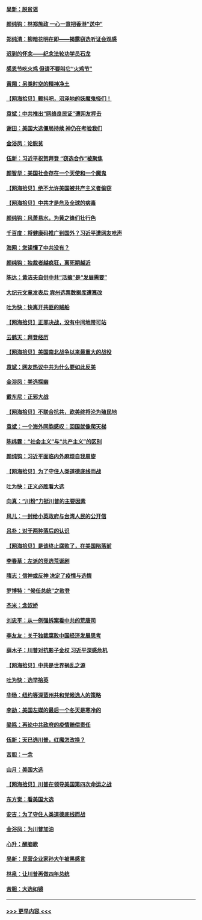#### [吴新：脱贫谣](../pages/nsc993/n12580839.md?t=11281951) 
#### [颜纯钩：林郑施政 一心一意把香港“送中”](../pages/nsc993/n12580805.md?t=11281951) 
#### [郑纯清：柳暗花明在即——揭露窃选听证会观感](../pages/nsc993/n12580795.md?t=11281951) 
#### [迟到的怀念——纪念法轮功学员石龙](../pages/nsc993/n12580245.md?t=11281951) 
#### [感恩节吃火鸡  但请不要叫它“火鸡节”](../pages/nsc993/n12580252.md?t=11281951) 
#### [黄翔：另类时空的精神净土](../pages/nsc993/n12578638.md?t=11281951) 
#### [【网海拾贝】颤抖吧，沼泽地的妖魔鬼怪们！](../pages/nsc993/n12578552.md?t=11281951) 
#### [袁斌：中共推出“网络良民证”遭网友抨击](../pages/nsc993/n12578511.md?t=11281951) 
#### [谢田：美国大选僵局持续 神仍在考验我们](../pages/nsc993/n12577432.md?t=11281951) 
#### [金浴凤：论脱贫](../pages/nsc993/n12576386.md?t=11281951) 
#### [伍新：习近平祝贺拜登 “窃选合作”被聚焦](../pages/nsc993/n12576358.md?t=11281951) 
#### [颜智华：美国社会存在一个天使和一个魔鬼](../pages/nsc993/n12574299.md?t=11281951) 
#### [【网海拾贝】绝不允许美国被共产主义者偷窃](../pages/nsc993/n12573396.md?t=11281951) 
#### [【网海拾贝】中共才是危及全球的病毒](../pages/nsc993/n12571204.md?t=11281951) 
#### [颜纯钩：风萧易水，为黄之锋们壮行色](../pages/nsc993/n12571487.md?t=11281951) 
#### [千百度：将健康码推广到国外？习近平遭网友呛声](../pages/nsc993/n12570808.md?t=11281951) 
#### [海网：您读懂了中共没有？](../pages/nsc993/n12570487.md?t=11281951) 
#### [颜纯钩：独裁者越疯狂，离死期越近](../pages/nsc993/n12569055.md?t=11281951) 
#### [陈达：黄洁夫自供中共“活摘”是“发展需要”](../pages/nsc993/n12568541.md?t=11281951) 
#### [大纪元文章发表后 宾州选票数据库遭篡改](../pages/nsc993/n12568105.md?t=11281951) 
#### [吐为快：快离开共匪的贼船](../pages/nsc993/n12568462.md?t=11281951) 
#### [【网海拾贝】正邪决战，没有中间地带可站](../pages/nsc993/n12568439.md?t=11281951) 
#### [云鹤天：拜登经历](../pages/nsc993/n12567294.md?t=11281951) 
#### [【网海拾贝】美国南北战争以来最重大的战役](../pages/nsc993/n12567247.md?t=11281951) 
#### [袁斌：网友热议中共为什么要如此反美](../pages/nsc993/n12567162.md?t=11281951) 
#### [金浴凤：美选探幽](../pages/nsc993/n12567147.md?t=11281951) 
#### [戴东尼：正邪大战](../pages/nsc993/n12567033.md?t=11281951) 
#### [【网海拾贝】不联合抗共，欧美终将沦为殖民地](../pages/nsc993/n12565068.md?t=11281951) 
#### [袁斌：一个海外同胞感叹：回国就像爬天梯](../pages/nsc993/n12564986.md?t=11281951) 
#### [陈纬霆：“社会主义”与“共产主义”的区别](../pages/nsc993/n12562417.md?t=11281951) 
#### [颜纯钩：习近平面临内外麻烦自我周旋](../pages/nsc993/n12563356.md?t=11281951) 
#### [【网海拾贝】为了守住人类道德底线而战](../pages/nsc993/n12562542.md?t=11281951) 
#### [吐为快：正义必胜看大选](../pages/nsc993/n12561967.md?t=11281951) 
#### [向真：“川粉”力挺川普的主要因素](../pages/nsc993/n12560774.md?t=11281951) 
#### [风儿：一封给小英政府与台湾人民的公开信](../pages/nsc993/n12560581.md?t=11281951) 
#### [吕朴：对于两种落后的认识](../pages/nsc993/n12560492.md?t=11281951) 
#### [【网海拾贝】是该终止腐败了，在美国陷落前](../pages/nsc993/n12559936.md?t=11281951) 
#### [李春草：左派的竞选荒诞剧](../pages/nsc993/n12558380.md?t=11281951) 
#### [隋志：信神或反神 决定了疫情与选情](../pages/nsc993/n12558255.md?t=11281951) 
#### [罗博特：“候任总统”之败登](../pages/nsc993/n12558189.md?t=11281951) 
#### [杰米：念奴娇](../pages/nsc993/n12558174.md?t=11281951) 
#### [刘忠平：从一例强拆案看中共的荒唐司](../pages/nsc993/n12558036.md?t=11281951) 
#### [李友友：关于独裁腐败中国经济发展思考](../pages/nsc993/n12558004.md?t=11281951) 
#### [薛木子：川普对抗影子金权 习近平深感危机](../pages/nsc993/n12557342.md?t=11281951) 
#### [【网海拾贝】中共是世界祸乱之源](../pages/nsc993/n12555353.md?t=11281951) 
#### [吐为快：选举拾英](../pages/nsc993/n12555041.md?t=11281951) 
#### [华旸：纽约等深蓝州共和党候选人的策略](../pages/nsc993/n12554309.md?t=11281951) 
#### [李劼：美国左媒的最后一个冬天是寒冷的](../pages/nsc993/n12552947.md?t=11281951) 
#### [梁鸣：再论中共政府的疫情赔偿责任](../pages/nsc993/n12553012.md?t=11281951) 
#### [伍新：天已选川普，红魔怎改换？](../pages/nsc993/n12552970.md?t=11281951) 
#### [苦胆：一念](../pages/nsc993/n12552957.md?t=11281951) 
#### [山月：美国大选](../pages/nsc993/n12552446.md?t=11281951) 
#### [【网海拾贝】川普在领导美国第四次命运之战](../pages/nsc993/n12551973.md?t=11281951) 
#### [东方觉：看美国大选](../pages/nsc993/n12551647.md?t=11281951) 
#### [安吉：为了守住人类道德底线而战](../pages/nsc993/n12551111.md?t=11281951) 
#### [金浴凤：为川普加油](../pages/nsc993/n12551085.md?t=11281951) 
#### [心升：醒脑歌](../pages/nsc993/n12550984.md?t=11281951) 
#### [吴新：民营企业家孙大午被黑感言](../pages/nsc993/n12550656.md?t=11281951) 
#### [林泉：让川普再做四年总统](../pages/nsc993/n12550640.md?t=11281951) 
#### [苦胆：大选如镜](../pages/nsc993/n12550630.md?t=11281951) 

----
#### [ >>> 更早内容 <<< ](../indexes/nsc993-earlier.md)
